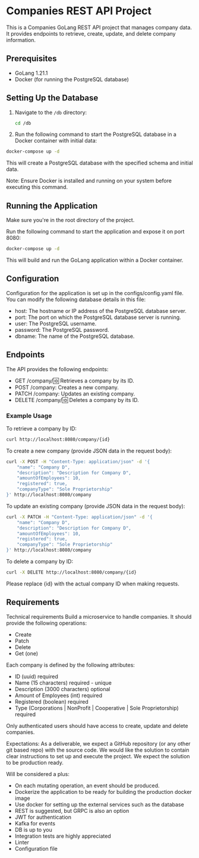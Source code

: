 # Companies REST API Project

This is a Companies GoLang REST API project that manages company data. It provides endpoints to retrieve, create, update, and delete company information.

## Prerequisites

- GoLang 1.21.1
- Docker (for running the PostgreSQL database)

## Setting Up the Database

1. Navigate to the `/db` directory:

   ```bash
   cd /db
   ```

2. Run the following command to start the PostgreSQL database in a Docker container with initial data:

```bash 
docker-compose up -d
```
This will create a PostgreSQL database with the specified schema and initial data.

Note: Ensure Docker is installed and running on your system before executing this command.

## Running the Application
Make sure you're in the root directory of the project.

Run the following command to start the application and expose it on port 8080:

```bash
docker-compose up -d
```
This will build and run the GoLang application within a Docker container.

## Configuration
Configuration for the application is set up in the configs/config.yaml file. You can modify the following database details in this file:

- host: The hostname or IP address of the PostgreSQL database server.
- port: The port on which the PostgreSQL database server is running.
- user: The PostgreSQL username.
- password: The PostgreSQL password.
- dbname: The name of the PostgreSQL database.

## Endpoints
The API provides the following endpoints:

- GET /company/:id: Retrieves a company by its ID.
- POST /company: Creates a new company.
- PATCH /company: Updates an existing company.
- DELETE /company/:id: Deletes a company by its ID.

### Example Usage
To retrieve a company by ID:

```bash
curl http://localhost:8080/company/{id}
```

To create a new company (provide JSON data in the request body):

```bash
curl -X POST -H "Content-Type: application/json" -d '{
    "name": "Company D",
    "description": "Description for Company D",
    "amountOfEmployees": 10,
    "registered": true,
    "companyType": "Sole Proprietorship"
}' http://localhost:8080/company
```

To update an existing company (provide JSON data in the request body):

```bash
curl -X PATCH -H "Content-Type: application/json" -d '{
    "name": "Company D",
    "description": "Description for Company D",
    "amountOfEmployees": 10,
    "registered": true,
    "companyType": "Sole Proprietorship"
}' http://localhost:8080/company
```
To delete a company by ID:

```bash
curl -X DELETE http://localhost:8080/company/{id}
```

Please replace {id} with the actual company ID when making requests.

## Requirements

Technical requirements
Build a microservice to handle companies. It should provide the following operations:
- Create
- Patch
- Delete
- Get (one)

Each company is defined by the following attributes:
- ID (uuid) required
- Name (15 characters) required - unique
- Description (3000 characters) optional
- Amount of Employees (int) required
- Registered (boolean) required
- Type (Corporations | NonProfit | Cooperative | Sole Proprietorship) required

Only authenticated users should have access to create, update and delete companies.

Expectations:
As a deliverable, we expect a GitHub repository (or any other git based repo) with the source
code. We would like the solution to contain clear instructions to set up and execute the project.
We expect the solution to be production ready.

Will be considered a plus:
- On each mutating operation, an event should be produced.
- Dockerize the application to be ready for building the production docker image
- Use docker for setting up the external services such as the database
- REST is suggested, but GRPC is also an option
- JWT for authentication
- Kafka for events
- DB is up to you
- Integration tests are highly appreciated
- Linter
- Configuration file